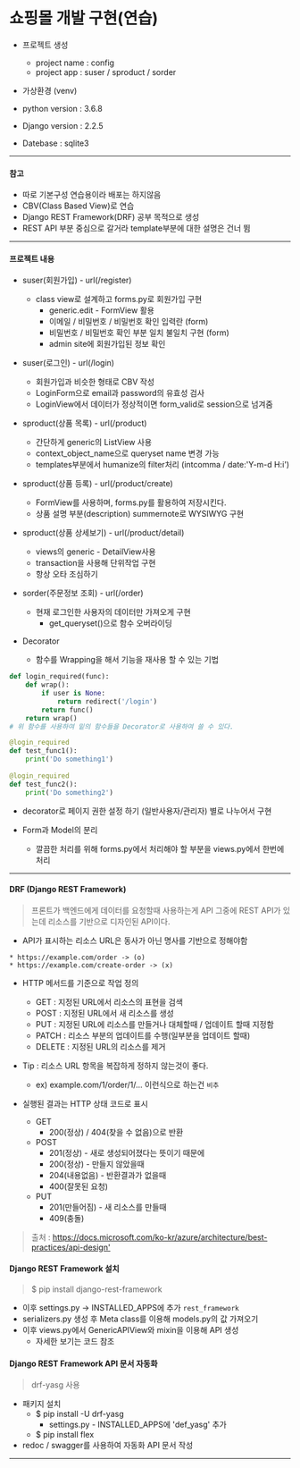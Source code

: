 # 쇼핑몰 개발 구현(연습)* 프로젝트 생성  * project name : config  * project app : suser / sproduct / sorder  * 가상환경 (venv)* python version : 3.6.8* Django version : 2.2.5* Datebase : sqlite3*****#### 참고* 따로 기본구성 연습용이라 배포는 하지않음* CBV(Class Based View)로 연습* Django REST Framework(DRF) 공부 목적으로 생성* REST API 부분 중심으로 갈거라 template부분에 대한 설명은 건너 뜀*****#### 프로젝트 내용* suser(회원가입) - url(/register)  * class view로 설계하고 forms.py로 회원가입 구현    * generic.edit - FormView 활용    * 이메일 / 비밀번호 / 비밀번호 확인 입력란 (form)    * 비밀번호 / 비밀번호 확인 부분 일치 불일치 구현 (form)    * admin site에 회원가입된 정보 확인    * suser(로그인) - url(/login)  * 회원가입과 비슷한 형태로 CBV 작성  * LoginForm으로 email과 password의 유효성 검사  * LoginView에서 데이터가 정상적이면 form_valid로 session으로 넘겨줌 * sproduct(상품 목록) - url(/product)  * 간단하게 generic의 ListView 사용  * context_object_name으로 queryset name 변경 가능  * templates부분에서 humanize의 filter처리 (intcomma / date:'Y-m-d H:i')* sproduct(상품 등록) - url(/product/create)  * FormView를 사용하며, forms.py를 활용하여 저장시킨다.  * 상품 설명 부분(description) summernote로 WYSIWYG 구현* sproduct(상품 상세보기) - url(/product/detail)  * views의 generic - DetailView사용  * transaction을 사용해 단위작업 구현  * 항상 오타 조심하기  * sorder(주문정보 조회) - url(/order)  * 현재 로그인한 사용자의 데이터만 가져오게 구현    * get_queryset()으로 함수 오버라이딩    * Decorator  * 함수를 Wrapping을 해서 기능을 재사용 할 수 있는 기법```pythondef login_required(func):    def wrap():        if user is None:            return redirect('/login')        return func()    return wrap()# 위 함수를 사용하여 밑의 함수들을 Decorator로 사용하여 쓸 수 있다.@login_requireddef test_func1():    print('Do something1')    @login_requireddef test_func2():    print('Do something2')```  * decorator로 페이지 권한 설정 하기 (일반사용자/관리자) 별로 나누어서 구현* Form과 Model의 분리  * 깔끔한 처리를 위해 forms.py에서 처리해야 할 부분을 views.py에서 한번에 처리*****#### DRF (Django REST Framework)> 프론트가 백엔드에게 데이터를 요청할때 사용하는게 API> 그중에 REST API가 있는데 리소스를 기반으로 디자인된 API이다.* API가 표시하는 리소스 URL은 동사가 아닌 명사를 기반으로 정해야함```text* https://example.com/order -> (o)* https://example.com/create-order -> (x)```* HTTP 메서드를 기준으로 작업 정의  * GET : 지정된 URL에서 리소스의 표현을 검색  * POST : 지정된 URL에서 새 리소스를 생성  * PUT : 지정된 URL에 리소스를 만들거나 대체할때 / 업데이트 할때 지정함  * PATCH : 리소스 부분의 업데이트를 수행(일부분을 업데이트 할때)  * DELETE : 지정된 URL의 리소스를 제거* Tip : 리소스 URL 항목을 복잡하게 정하지 않는것이 좋다.  * ex) example.com/1/order/1/... 이런식으로 하는건 `비추`  * 실행된 결과는 HTTP 상태 코드로 표시  * GET    * 200(정상) / 404(찾을 수 없음)으로 반환  * POST    * 201(정상) - 새로 생성되어졌다는 뜻이기 때문에    * 200(정상) - 만들지 않았을때    * 204(내용없음) - 반환결과가 없을때    * 400(잘못된 요청)  * PUT    * 201(만들어짐) - 새 리소스를 만들때    * 409(충돌)> 출처 : <https://docs.microsoft.com/ko-kr/azure/architecture/best-practices/api-design'>#### Django REST Framework 설치> $ pip install django-rest-framework* 이후 settings.py -> INSTALLED_APPS에 추가 `rest_framework` * serializers.py 생성 후 Meta class를 이용해 models.py의 값 가져오기* 이후 views.py에서 GenericAPIView와 mixin을 이용해 API 생성  * 자세한 보기는 코드 참조#### Django REST Framework API 문서 자동화> drf-yasg 사용* 패키지 설치  * $ pip install -U drf-yasg    * settings.py - INSTALLED_APPS에 'def_yasg' 추가  * $ pip install flex* redoc / swagger를 사용하여 자동화 API 문서 작성*****